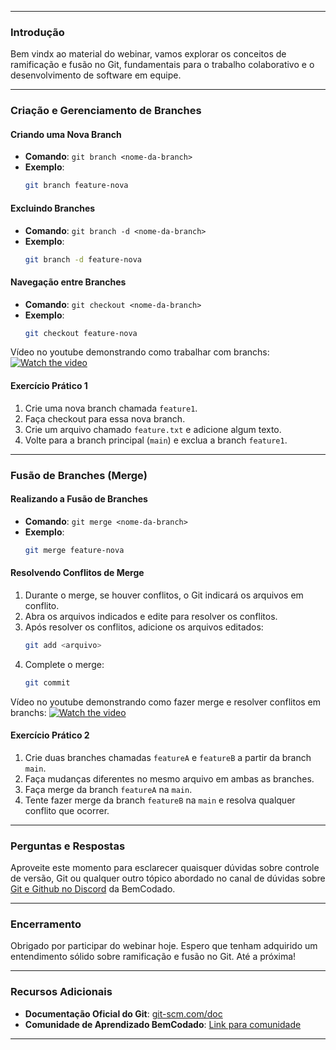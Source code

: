 
---
### Introdução

Bem vindx ao material do webinar, vamos explorar os conceitos de ramificação e fusão no Git, fundamentais para o trabalho colaborativo e o desenvolvimento de software em equipe.

---

### Criação e Gerenciamento de Branches

#### Criando uma Nova Branch

- **Comando**: `git branch <nome-da-branch>`
- **Exemplo**:
  ```bash
  git branch feature-nova
  ```

#### Excluindo Branches

- **Comando**: `git branch -d <nome-da-branch>`
- **Exemplo**:
  ```bash
  git branch -d feature-nova
  ```

#### Navegação entre Branches

- **Comando**: `git checkout <nome-da-branch>`
- **Exemplo**:
  ```bash
  git checkout feature-nova
  ```

Vídeo no youtube demonstrando como trabalhar com branchs: [![Watch the video](https://i.ytimg.com/vi/yQHgtes_K5Q/hq720.jpg?sqp=-oaymwEcCNAFEJQDSFXyq4qpAw4IARUAAIhCGAFwAcABBg==&rs=AOn4CLCaEhIMBj8CSOmvSEfGETADVDMM1g)](https://www.youtube.com/watch?v=yQHgtes_K5Q)
#### Exercício Prático 1

1. Crie uma nova branch chamada `feature1`.
2. Faça checkout para essa nova branch.
3. Crie um arquivo chamado `feature.txt` e adicione algum texto.
4. Volte para a branch principal (`main`) e exclua a branch `feature1`.

---
### Fusão de Branches (Merge)

#### Realizando a Fusão de Branches

- **Comando**: `git merge <nome-da-branch>`
- **Exemplo**:
  ```bash
  git merge feature-nova
  ```

#### Resolvendo Conflitos de Merge

1. Durante o merge, se houver conflitos, o Git indicará os arquivos em conflito.
2. Abra os arquivos indicados e edite para resolver os conflitos.
3. Após resolver os conflitos, adicione os arquivos editados:
   ```bash
   git add <arquivo>
   ```
4. Complete o merge:
   ```bash
   git commit
   ```

Vídeo no youtube demonstrando como fazer merge e resolver conflitos em branchs: [![Watch the video](https://i.ytimg.com/vi/dGEMPkArBcg/hq720.jpg?sqp=-oaymwEcCNAFEJQDSFXyq4qpAw4IARUAAIhCGAFwAcABBg==&rs=AOn4CLCAFHINFrcGwSRWVsTN1VkIjLaMgg)](https://www.youtube.com/watch?v=dGEMPkArBcg)
#### Exercício Prático 2

1. Crie duas branches chamadas `featureA` e `featureB` a partir da branch `main`.
2. Faça mudanças diferentes no mesmo arquivo em ambas as branches.
3. Faça merge da branch `featureA` na `main`.
4. Tente fazer merge da branch `featureB` na `main` e resolva qualquer conflito que ocorrer.

---
### Perguntas e Respostas

Aproveite este momento para esclarecer quaisquer dúvidas sobre controle de versão, Git ou qualquer outro tópico abordado no canal de dúvidas sobre [Git e Github no Discord](https://discord.com/channels/1224468395462754345/1224469178677723148) da BemCodado.

---
### Encerramento

Obrigado por participar do webinar hoje. Espero que tenham adquirido um entendimento sólido sobre ramificação e fusão no Git. Até a próxima!

---
### Recursos Adicionais

- **Documentação Oficial do Git**: [git-scm.com/doc](https://git-scm.com/doc)
- **Comunidade de Aprendizado BemCodado**: [Link para comunidade](https://discord.gg/fvDYw2R2tX)

---
